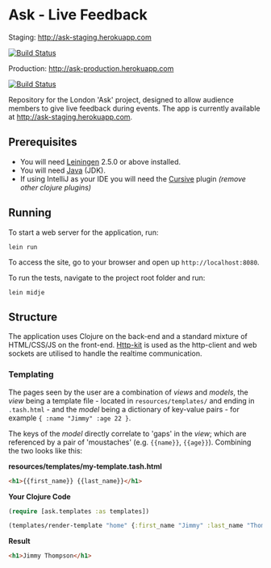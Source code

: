 # Ask - Live Feedback

Staging: http://ask-staging.herokuapp.com

[![Build Status](https://travis-ci.org/London-Beach/ask.svg?branch=master)](https://travis-ci.org/London-Beach/ask)

Production: http://ask-production.herokuapp.com

[![Build Status](https://travis-ci.org/London-Beach/ask.svg?branch=production)](https://travis-ci.org/London-Beach/ask)

Repository for the London 'Ask' project, designed to allow audience members to give live feedback during events. The app is currently available at http://ask-staging.herokuapp.com.

## Prerequisites

* You will need [Leiningen][1] 2.5.0 or above installed.
* You will need [Java][1] (JDK).
* If using IntelliJ as your IDE you will need the [Cursive][3] plugin  _(remove other clojure plugins)_

## Running

To start a web server for the application, run:

    lein run
    
To access the site, go to your browser and open up `http://localhost:8080`.

To run the tests, navigate to the project root folder and run:  

    lein midje

## Structure

The application uses Clojure on the back-end and a standard mixture of HTML/CSS/JS on the front-end. [Http-kit][5] is used as the http-client and web sockets are utilised to handle the realtime communication.

### Templating

The pages seen by the user are a combination of _views_ and _models_, the _view_ being a template file - located in `resources/templates/` and ending in `.tash.html` - and the _model_ being a dictionary of key-value pairs - for example `{ :name "Jimmy" :age 22 }`.

The keys of the _model_ directly correlate to 'gaps' in the _view_; which are referenced by a pair of 'moustaches' (e.g. `{{name}}`, `{{age}}`). Combining the two looks like this:

**resources/templates/my-template.tash.html**
```html
<h1>{{first_name}} {{last_name}}</h1>
```

**Your Clojure Code**
```clojure
(require [ask.templates :as templates])

(templates/render-template "home" {:first_name "Jimmy" :last_name "Thompson"})
```

**Result**
```html
<h1>Jimmy Thompson</h1>
```

[1]: https://github.com/technomancy/leiningen
[2]: http://www.oracle.com/technetwork/java/javase/downloads/jdk7-downloads-1880260.html
[3]: https://cursiveclojure.com
[4]: https://github.com/fhd/clostache
[5]: http://http-kit.org
